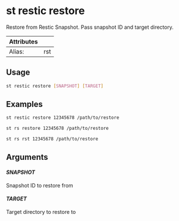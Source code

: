 # st restic restore

Restore from Restic Snapshot. Pass snapshot ID and target directory.

| Attributes       | &nbsp;
|------------------|-------------
| Alias:           | rst

## Usage

```bash
st restic restore [SNAPSHOT] [TARGET]
```

## Examples

```bash
st restic restore 12345678 /path/to/restore
```

```bash
st rs restore 12345678 /path/to/restore
```

```bash
st rs rst 12345678 /path/to/restore
```

## Arguments

#### *SNAPSHOT*

Snapshot ID to restore from

#### *TARGET*

Target directory to restore to


